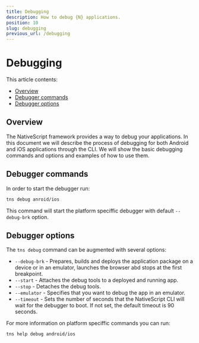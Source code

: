 ```yaml
---
title: Debugging
description: How to debug {N} applications.
position: 10
slug: debugging
previous_url: /debugging
---
```


# Debugging

This article contents:

* [Overview](#overview)
* [Debugger commands](#debugger-commands)
* [Debugger options](#debugger-options)


## Overview

The NativeScript framework provides a way to debug your applications. In this document we will describe the process of debugging for both Android and iOS applications through the CLI. We will show the basic debugging commands and options and examples of how to use them.

## Debugger commands

In order to start the debugger run:
```Bash
tns debug anroid/ios
```
This command will start the platform speciffic debugger with default `--debug-brk` option.

## Debugger options

The `tns debug` command can be augmented with several options:
* `--debug-brk` - Prepares, builds and deploys the application package on a device or in an emulator, launches the browser abd stops at the first breakpoint.
* `--start` - Attaches the debug tools to a deployed and running app.
* `--stop` - Detaches the debug tools.
* `--emulator` - Specifies that you want to debug the app in an emulator.
* `--timeout` - Sets the number of seconds that the NativeScript CLI will wait for the debugger to boot. If not set, the default timeout is 90 seconds.

For more information on platform speciffic commands you can run:
```
tns help debug android/ios
```

